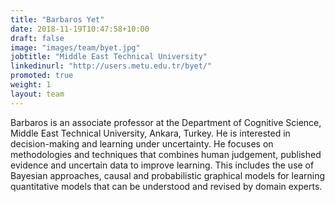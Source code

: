 ```yaml
---
title: "Barbaros Yet"
date: 2018-11-19T10:47:58+10:00
draft: false
image: "images/team/byet.jpg"
jobtitle: "Middle East Technical University"
linkedinurl: "http://users.metu.edu.tr/byet/"
promoted: true
weight: 1
layout: team
---
```


Barbaros is an associate professor at the Department of Cognitive Science, Middle East Technical University, Ankara, Turkey. He is interested in decision-making and learning under uncertainty. He focuses on methodologies and techniques that combines human judgement, published evidence and uncertain data to improve learning. This includes the use of Bayesian approaches, causal and probabilistic graphical models for learning quantitative models that can be understood and revised by domain experts.
